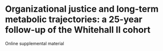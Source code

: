 # Organizational justice and long-term metabolic trajectories: a 25-year follow-up of the Whitehall II cohort
Online supplemental material
